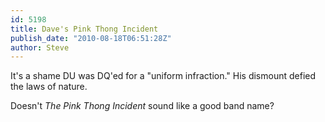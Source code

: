 ```yaml
---
id: 5198
title: Dave's Pink Thong Incident
publish_date: "2010-08-18T06:51:28Z"
author: Steve
---
```

  
It's a shame DU was DQ'ed for a "uniform infraction." His dismount defied the laws of nature.

Doesn't _The Pink Thong Incident_ sound like a good band name?
